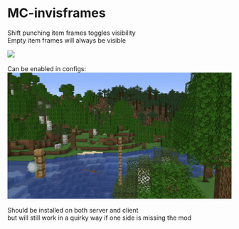 # MC-invisframes

Shift punching item frames toggles visibility  
Empty item frames will always be visible

![](https://raw.githubusercontent.com/SFort/MC-invisframes/master/img/2.gif)

Can be enabled in configs:  
![](https://raw.githubusercontent.com/SFort/MC-invisframes/master/img/1.gif)

Should be installed on both server and client  
but will still work in a quirky way if one side is missing the mod
